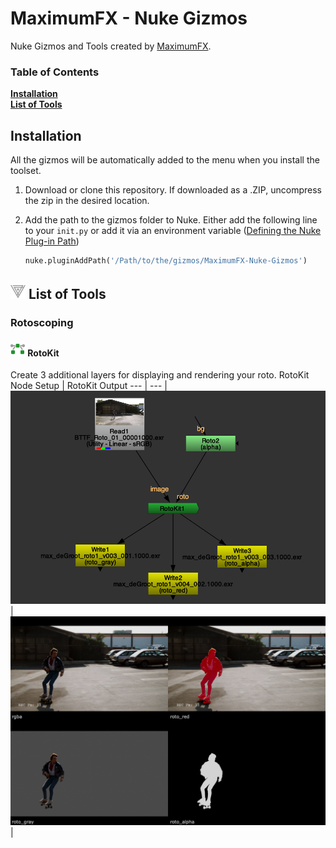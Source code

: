 # MaximumFX - Nuke Gizmos
Nuke Gizmos and Tools created by [MaximumFX](http://maximumfx.nl/).

### Table of Contents
**[Installation](#installation)**<br>
**[List of Tools](#-list-of-tools)**<br>

## Installation
All the gizmos will be automatically added to the menu when you install the toolset.

1. Download or clone this repository. If downloaded as a .ZIP, uncompress the zip in the desired location.
2. Add the path to the gizmos folder to Nuke. Either add the following line to your `init.py` or add it via an environment variable
([Defining the Nuke Plug-in Path](https://learn.foundry.com/nuke/content/comp_environment/configuring_nuke/defining_nuke_plugin_path.html))

    ```python
    nuke.pluginAddPath('/Path/to/the/gizmos/MaximumFX-Nuke-Gizmos')
    ```
    
## ![MaximumFX](MaximumFX.png?raw=true "MaximumFX") List of Tools

### Rotoscoping
#### ![RotoKit](RotoKit.png?raw=true "RotoKit") RotoKit
Create 3 additional layers for displaying and rendering your roto.
RotoKit Node Setup | RotoKit Output
--- | ---
| ![RotoKit Node Setup](assets/rotokit_setup.png?raw=true "RotoKit Node Setup") | ![RotoKit Output](assets/rotokit_output.png?raw=true "RotoKit Output") |